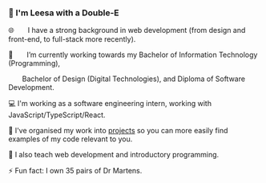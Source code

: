 ### 👋 I'm Leesa with a Double-E 

🌐 &nbsp;&nbsp;&nbsp;&nbsp;&nbsp;&nbsp;I have a strong background in web development (from design and front-end, to full-stack more recently). 

:notebook:  &nbsp;&nbsp;&nbsp;&nbsp;&nbsp;&nbsp;I’m currently working towards my Bachelor of Information Technology (Programming), 

&nbsp;&nbsp;&nbsp;&nbsp;&nbsp;&nbsp; Bachelor of Design (Digital Technologies), and Diploma of Software Development.

:computer: I'm working as a software engineering intern, working with JavaScript/TypeScript/React.

📂 I've organised my work into [projects](https://github.com/doubleedesign?tab=projects) so you can more easily find examples of my code relevant to you.

🏫 I also teach web development and introductory programming.

⚡ Fun fact: I own 35 pairs of Dr Martens.
